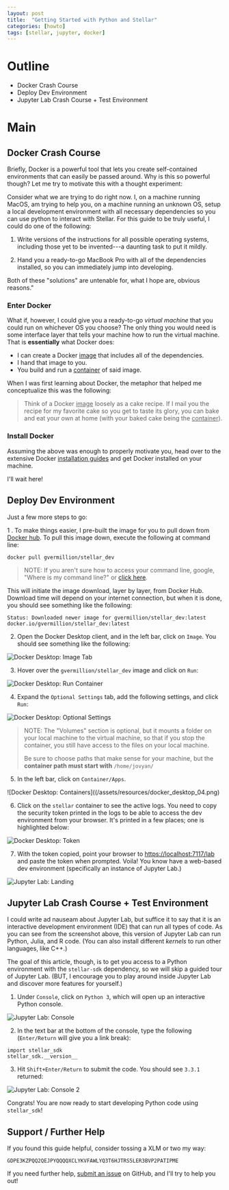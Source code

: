 ```yaml
---
layout: post
title:  "Getting Started with Python and Stellar"
categories: [howto]
tags: [stellar, jupyter, docker]
---
```


# Outline

- Docker Crash Course
- Deploy Dev Environment
- Jupyter Lab Crash Course + Test Environment

# Main

## Docker Crash Course

Briefly, Docker is a powerful tool that lets you create self-contained environments that can easily be passed around. Why is this so powerful though? Let me try to motivate this with a thought experiment:

 Consider what we are trying to do right now. I, on a machine running MacOS, am trying to help you, on a machine running an unknown OS, setup a local development environment with all necessary dependencies so you can use python to interact with Stellar. For this guide to be truly useful, I could do one of the following:
 
1. Write versions of the instructions for all possible operating systems, including those yet to be invented---a daunting task to put it mildly. 

1. Hand you a ready-to-go MacBook Pro with all of the dependencies installed, so you can immediately jump into developing. 

Both of these "solutions" are untenable for, what I hope are, obvious reasons."

### Enter Docker

What if, however, I could give you a ready-to-go *virtual machine* that you could run on whichever OS you choose? The only thing you would need is some interface layer that tells your machine how to run the virtual machine. That is **essentially** what Docker does:

- I can create a Docker <u>image</u> that includes all of the dependencies.
- I hand that image to you. 
- You build and run a <u>container</u> of said image.

When I was first learning about Docker, the metaphor that helped me conceptualize this was the following:

> Think of a Docker <u>image</u> loosely as a cake recipe. If I mail you the recipe for my favorite cake so you get to taste its glory, you can bake and eat your own at home (with your baked cake being the <u>container</u>).

### Install Docker

Assuming the above was enough to properly motivate you, head over to the extensive Docker [installation guides](https://docs.docker.com/get-docker/) and get Docker installed on your machine. 

I'll wait here!

## Deploy Dev Environment

Just a few more steps to go:

1 . To make things easier, I pre-built the image for you to pull down from [Docker hub](https://hub.docker.com/r/gvermillion/stellar_dev). To pull this image down, execute the following at command line:

```{sh}
docker pull gvermillion/stellar_dev
```

> NOTE: If you aren't sure how to access your command line, google, "Where is my command line?" or [click here](https://bfy.tw/QtKo).

This will initiate the image download, layer by layer, from Docker Hub. Download time will depend on your internet connection, but when it is done, you should see something like the following:

```{sh}
Status: Downloaded newer image for gvermillion/stellar_dev:latest
docker.io/gvermillion/stellar_dev:latest
```

2. Open the Docker Desktop client, and in the left bar, click on `Image`. You should see something like the following:

![Docker Desktop: Image Tab](/assets/resources/docker_desktop_01.png)

3. Hover over the `gvermillion/stellar_dev` image and click on `Run`:

![Docker Desktop: Run Container](/assets/resources/docker_desktop_02.png)

4. Expand the `Optional Settings` tab, add the following settings, and click `Run`:

![Docker Desktop: Optional Settings](/assets/resources/docker_desktop_03.png)

> NOTE: The "Volumes" section is optional, but it mounts a folder on your local machine to the virtual machine, so that if you stop the container, you still have access to the files on your local machine. 
>
> Be sure to choose paths that make sense for your machine, but the **container path must start with** `/home/jovyan/`

5. In the left bar, click on `Container/Apps`.

![Docker Desktop: Containers]((/assets/resources/docker_desktop_04.png)

6. Click on the `stellar` container to see the active logs. You need to copy the security token printed in the logs to be able to access the dev environment from your browser. It's printed in a few places; one is highlighted below:

![Docker Desktop: Token](/assets/resources/docker_desktop_05.png)

7. With the token copied, point your browser to [https://localhost:7117/lab](https://localhost:7117/lab) and paste the token when prompted. Voila! You know have a web-based dev environment (specifically an instance of Jupyter Lab.)

![Jupyter Lab: Landing](/assets/resources/jupyter_lab_01.png)

## Jupyter Lab Crash Course + Test Environment

I could write ad nauseam about Jupyter Lab, but suffice it to say that it is an interactive development environment (IDE) that can run all types of code. As you can see from the screenshot above, this version of Jupyter Lab can run Python, Julia, and R code. (You can also install different *kernels* to run other languages, like C++.)

The goal of this article, though, is to get you access to a Python environment with the `stellar-sdk` dependency, so we will skip a guided tour of Jupyter Lab. (BUT, I encourage you to play around inside Jupyter Lab and discover more features for yourself.)

1. Under `Console`, click on `Python 3`, which will open up an interactive Python console.

![Jupyter Lab: Console](/assets/resources/jupyter_lab_02.png)

2. In the text bar at the bottom of the console, type the following (`Enter/Return` will give you a link break): 

```{python}
import stellar_sdk
stellar_sdk.__version__
```

3. Hit `Shift+Enter/Return` to submit the code. You should see `3.3.1` returned:

![Jupyter Lab: Console 2](/assets/resources/jupyter_lab_03.png)

Congrats! You are now ready to start developing Python code using `stellar_sdk`!

## Support / Further Help

If you found this guide helpful, consider tossing a XLM or two my way:

```{sh}
GDPE3KZPQQ2QEJPYQQQQXCLYKVFAWLYQ3T6HJTRS5LER3BVP2PATIPME
```

If you need further help, [submit an issue](https://github.com/gvermillion/gvermillion.github.io/issues) on GitHub, and I'll try to help you out!


```python

```
